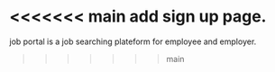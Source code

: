 <<<<<<< main
add sign up page.
=======
job portal is a job searching plateform for employee and employer.
>>>>>>> main
